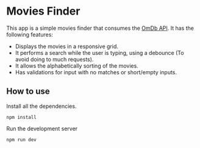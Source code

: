 # Movies Finder

This app is a simple movies finder that consumes the [OmDb API](https://www.omdbapi.com/). It has the following features:

- Displays the movies in a responsive grid.
- It performs a search while the user is typing, using a debounce (To avoid doing to much requests).
- It allows the alphabetically sorting of the movies.
- Has validations for input with no matches or short/empty inputs.

## How to use

Install all the dependencies.

```
npm install
```

Run the development server

```
npm run dev
```

<!-- TODO: updated after adding tests -->
